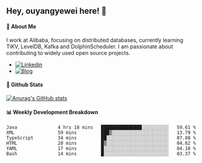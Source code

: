 ## Hey, ouyangyewei here! :wave:

#### :rocket: About Me
I work at Alibaba, focusing on distributed databases, currently learning TiKV, LevelDB, Kafka and DolphinScheduler. I am passionate about contributing to widely used open source projects.

- [![Linkedin](https://img.shields.io/badge/LinkedIn-ouyangyewei-blue)](https://www.linkedin.com/in/ouyangyewei/)
- [![Blog](https://img.shields.io/badge/Blog-yeweiouyang-orange)](https://blog.csdn.net/yeweiouyang)

#### :star2: Github Stats
[![Anurag's GitHub stats](https://github-readme-stats.vercel.app/api?username=ouyangyewei&show_icons=true&cache_seconds=3600&theme=tokyonight)](https://github.com/anuraghazra/github-readme-stats)

#### :bar_chart: Weekly Development Breakdown
<!--START_SECTION:waka-->

```text
Java               4 hrs 18 mins   ███████████████░░░░░░░░░░   59.61 %
XML                59 mins         ███▒░░░░░░░░░░░░░░░░░░░░░   13.79 %
TypeScript         34 mins         ██░░░░░░░░░░░░░░░░░░░░░░░   07.88 %
HTML               20 mins         █▒░░░░░░░░░░░░░░░░░░░░░░░   04.82 %
YAML               17 mins         █░░░░░░░░░░░░░░░░░░░░░░░░   04.10 %
Bash               14 mins         █░░░░░░░░░░░░░░░░░░░░░░░░   03.37 %
```

<!--END_SECTION:waka-->
